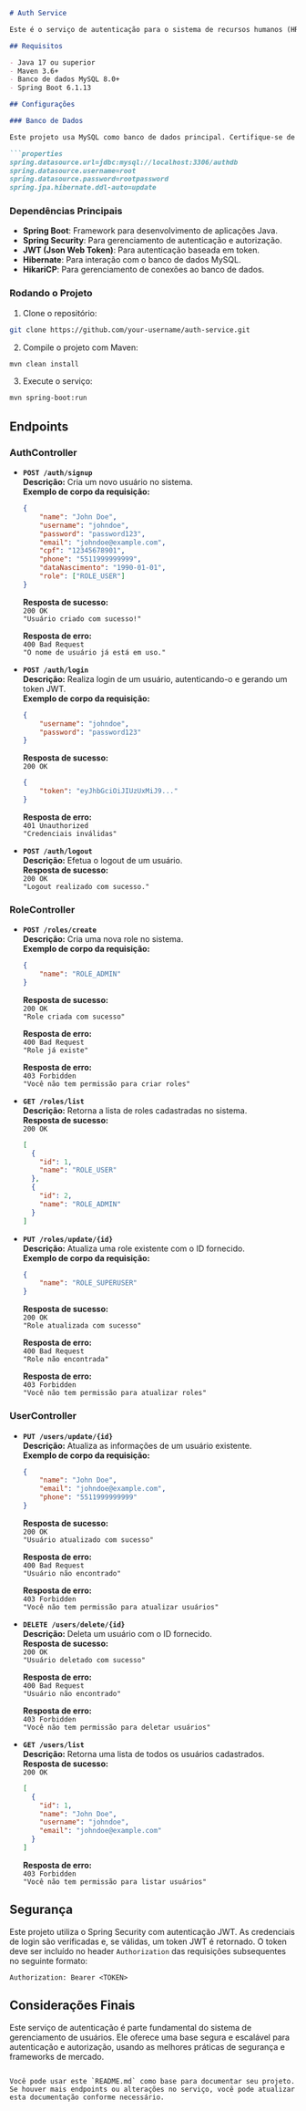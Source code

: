 ```markdown
# Auth Service

Este é o serviço de autenticação para o sistema de recursos humanos (HRMS). Ele fornece endpoints para autenticação de usuários, gerenciamento de papéis (roles) e controle de acesso.

## Requisitos

- Java 17 ou superior
- Maven 3.6+
- Banco de dados MySQL 8.0+
- Spring Boot 6.1.13

## Configurações

### Banco de Dados

Este projeto usa MySQL como banco de dados principal. Certifique-se de configurar corretamente as credenciais de banco de dados no arquivo `application.properties`:

```properties
spring.datasource.url=jdbc:mysql://localhost:3306/authdb
spring.datasource.username=root
spring.datasource.password=rootpassword
spring.jpa.hibernate.ddl-auto=update
```

### Dependências Principais

- **Spring Boot**: Framework para desenvolvimento de aplicações Java.
- **Spring Security**: Para gerenciamento de autenticação e autorização.
- **JWT (Json Web Token)**: Para autenticação baseada em token.
- **Hibernate**: Para interação com o banco de dados MySQL.
- **HikariCP**: Para gerenciamento de conexões ao banco de dados.

### Rodando o Projeto

1. Clone o repositório:

```bash
git clone https://github.com/your-username/auth-service.git
```

2. Compile o projeto com Maven:

```bash
mvn clean install
```

3. Execute o serviço:

```bash
mvn spring-boot:run
```

## Endpoints

### **AuthController**

- **`POST /auth/signup`**  
  **Descrição:** Cria um novo usuário no sistema.  
  **Exemplo de corpo da requisição:**
  ```json
  {
      "name": "John Doe",
      "username": "johndoe",
      "password": "password123",
      "email": "johndoe@example.com",
      "cpf": "12345678901",
      "phone": "5511999999999",
      "dataNascimento": "1990-01-01",
      "role": ["ROLE_USER"]
  }
  ```
  **Resposta de sucesso:**  
  `200 OK`  
  `"Usuário criado com sucesso!"`

  **Resposta de erro:**  
  `400 Bad Request`  
  `"O nome de usuário já está em uso."`

- **`POST /auth/login`**  
  **Descrição:** Realiza login de um usuário, autenticando-o e gerando um token JWT.  
  **Exemplo de corpo da requisição:**
  ```json
  {
      "username": "johndoe",
      "password": "password123"
  }
  ```
  **Resposta de sucesso:**  
  `200 OK`
  ```json
  {
      "token": "eyJhbGciOiJIUzUxMiJ9..."
  }
  ```

  **Resposta de erro:**  
  `401 Unauthorized`  
  `"Credenciais inválidas"`

- **`POST /auth/logout`**  
  **Descrição:** Efetua o logout de um usuário.  
  **Resposta de sucesso:**  
  `200 OK`  
  `"Logout realizado com sucesso."`

### **RoleController**

- **`POST /roles/create`**  
  **Descrição:** Cria uma nova role no sistema.  
  **Exemplo de corpo da requisição:**
  ```json
  {
      "name": "ROLE_ADMIN"
  }
  ```
  **Resposta de sucesso:**  
  `200 OK`  
  `"Role criada com sucesso"`

  **Resposta de erro:**  
  `400 Bad Request`  
  `"Role já existe"`

  **Resposta de erro:**  
  `403 Forbidden`  
  `"Você não tem permissão para criar roles"`

- **`GET /roles/list`**  
  **Descrição:** Retorna a lista de roles cadastradas no sistema.  
  **Resposta de sucesso:**  
  `200 OK`
  ```json
  [
    {
      "id": 1,
      "name": "ROLE_USER"
    },
    {
      "id": 2,
      "name": "ROLE_ADMIN"
    }
  ]
  ```

- **`PUT /roles/update/{id}`**  
  **Descrição:** Atualiza uma role existente com o ID fornecido.  
  **Exemplo de corpo da requisição:**
  ```json
  {
      "name": "ROLE_SUPERUSER"
  }
  ```
  **Resposta de sucesso:**  
  `200 OK`  
  `"Role atualizada com sucesso"`

  **Resposta de erro:**  
  `400 Bad Request`  
  `"Role não encontrada"`

  **Resposta de erro:**  
  `403 Forbidden`  
  `"Você não tem permissão para atualizar roles"`

### **UserController**

- **`PUT /users/update/{id}`**  
  **Descrição:** Atualiza as informações de um usuário existente.  
  **Exemplo de corpo da requisição:**
  ```json
  {
      "name": "John Doe",
      "email": "johndoe@example.com",
      "phone": "5511999999999"
  }
  ```
  **Resposta de sucesso:**  
  `200 OK`  
  `"Usuário atualizado com sucesso"`

  **Resposta de erro:**  
  `400 Bad Request`  
  `"Usuário não encontrado"`

  **Resposta de erro:**  
  `403 Forbidden`  
  `"Você não tem permissão para atualizar usuários"`

- **`DELETE /users/delete/{id}`**  
  **Descrição:** Deleta um usuário com o ID fornecido.  
  **Resposta de sucesso:**  
  `200 OK`  
  `"Usuário deletado com sucesso"`

  **Resposta de erro:**  
  `400 Bad Request`  
  `"Usuário não encontrado"`

  **Resposta de erro:**  
  `403 Forbidden`  
  `"Você não tem permissão para deletar usuários"`

- **`GET /users/list`**  
  **Descrição:** Retorna uma lista de todos os usuários cadastrados.  
  **Resposta de sucesso:**  
  `200 OK`
  ```json
  [
    {
      "id": 1,
      "name": "John Doe",
      "username": "johndoe",
      "email": "johndoe@example.com"
    }
  ]
  ```

  **Resposta de erro:**  
  `403 Forbidden`  
  `"Você não tem permissão para listar usuários"`

## Segurança

Este projeto utiliza o Spring Security com autenticação JWT. As credenciais de login são verificadas e, se válidas, um token JWT é retornado. O token deve ser incluído no header `Authorization` das requisições subsequentes no seguinte formato:

```http
Authorization: Bearer <TOKEN>
```

## Considerações Finais

Este serviço de autenticação é parte fundamental do sistema de gerenciamento de usuários. Ele oferece uma base segura e escalável para autenticação e autorização, usando as melhores práticas de segurança e frameworks de mercado.
```

Você pode usar este `README.md` como base para documentar seu projeto. Se houver mais endpoints ou alterações no serviço, você pode atualizar esta documentação conforme necessário.